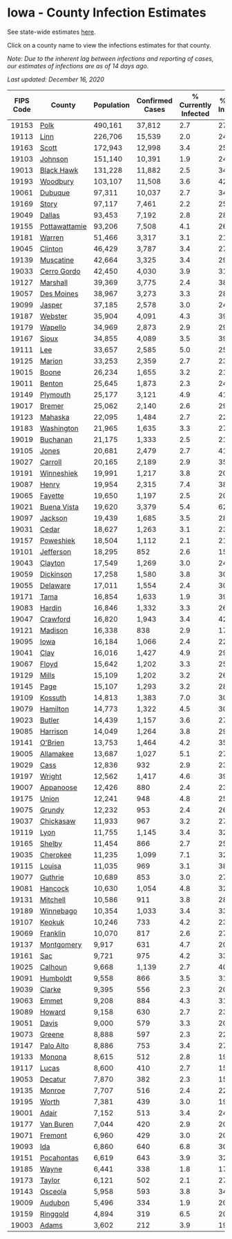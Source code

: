 # Iowa - County Infection Estimates

See state-wide estimates [here](/infections/us-ia).

Click on a county name to view the infections estimates for that county.

*Note: Due to the inherent lag between infections and reporting of cases, our estimates of infections are as of 14 days ago.*

*Last updated: December 16, 2020*

|   FIPS Code |                         County |   Population |   Confirmed Cases |   % Currently Infected |   % Total Infected |
|-------------|--------------------------------|--------------|-------------------|------------------------|--------------------|
|       19153 |                   [Polk](polk) |      490,161 |            37,812 |                    2.7 |               27.5 |
|       19113 |                   [Linn](linn) |      226,706 |            15,539 |                    2.0 |               24.3 |
|       19163 |                 [Scott](scott) |      172,943 |            12,998 |                    3.4 |               25.5 |
|       19103 |             [Johnson](johnson) |      151,140 |            10,391 |                    1.9 |               24.5 |
|       19013 |       [Black Hawk](black-hawk) |      131,228 |            11,882 |                    2.5 |               34.3 |
|       19193 |           [Woodbury](woodbury) |      103,107 |            11,508 |                    3.6 |               42.8 |
|       19061 |             [Dubuque](dubuque) |       97,311 |            10,037 |                    2.7 |               34.8 |
|       19169 |                 [Story](story) |       97,117 |             7,461 |                    2.2 |               25.9 |
|       19049 |               [Dallas](dallas) |       93,453 |             7,192 |                    2.8 |               28.1 |
|       19155 | [Pottawattamie](pottawattamie) |       93,206 |             7,508 |                    4.1 |               26.9 |
|       19181 |               [Warren](warren) |       51,466 |             3,317 |                    3.1 |               21.7 |
|       19045 |             [Clinton](clinton) |       46,429 |             3,787 |                    3.4 |               27.4 |
|       19139 |         [Muscatine](muscatine) |       42,664 |             3,325 |                    3.4 |               29.7 |
|       19033 |     [Cerro Gordo](cerro-gordo) |       42,450 |             4,030 |                    3.9 |               31.8 |
|       19127 |           [Marshall](marshall) |       39,369 |             3,775 |                    2.4 |               38.6 |
|       19057 |       [Des Moines](des-moines) |       38,967 |             3,273 |                    3.3 |               28.1 |
|       19099 |               [Jasper](jasper) |       37,185 |             2,578 |                    3.0 |               24.6 |
|       19187 |             [Webster](webster) |       35,904 |             4,091 |                    4.3 |               39.0 |
|       19179 |             [Wapello](wapello) |       34,969 |             2,873 |                    2.9 |               29.9 |
|       19167 |                 [Sioux](sioux) |       34,855 |             4,089 |                    3.5 |               39.4 |
|       19111 |                     [Lee](lee) |       33,657 |             2,585 |                    5.0 |               25.3 |
|       19125 |               [Marion](marion) |       33,253 |             2,359 |                    2.7 |               23.4 |
|       19015 |                 [Boone](boone) |       26,234 |             1,655 |                    3.2 |               21.0 |
|       19011 |               [Benton](benton) |       25,645 |             1,873 |                    2.3 |               24.9 |
|       19149 |           [Plymouth](plymouth) |       25,177 |             3,121 |                    4.9 |               41.9 |
|       19017 |               [Bremer](bremer) |       25,062 |             2,140 |                    2.6 |               29.5 |
|       19123 |             [Mahaska](mahaska) |       22,095 |             1,484 |                    2.7 |               22.4 |
|       19183 |       [Washington](washington) |       21,965 |             1,635 |                    3.3 |               27.3 |
|       19019 |           [Buchanan](buchanan) |       21,175 |             1,333 |                    2.5 |               21.3 |
|       19105 |                 [Jones](jones) |       20,681 |             2,479 |                    2.7 |               41.2 |
|       19027 |             [Carroll](carroll) |       20,165 |             2,189 |                    2.9 |               35.7 |
|       19191 |       [Winneshiek](winneshiek) |       19,991 |             1,217 |                    3.8 |               20.3 |
|       19087 |                 [Henry](henry) |       19,954 |             2,315 |                    7.4 |               38.3 |
|       19065 |             [Fayette](fayette) |       19,650 |             1,197 |                    2.5 |               20.6 |
|       19021 |     [Buena Vista](buena-vista) |       19,620 |             3,379 |                    5.4 |               62.2 |
|       19097 |             [Jackson](jackson) |       19,439 |             1,685 |                    3.5 |               28.4 |
|       19031 |                 [Cedar](cedar) |       18,627 |             1,263 |                    3.1 |               23.0 |
|       19157 |         [Poweshiek](poweshiek) |       18,504 |             1,112 |                    2.1 |               21.3 |
|       19101 |         [Jefferson](jefferson) |       18,295 |               852 |                    2.6 |               15.7 |
|       19043 |             [Clayton](clayton) |       17,549 |             1,269 |                    3.0 |               24.3 |
|       19059 |         [Dickinson](dickinson) |       17,258 |             1,580 |                    3.8 |               30.6 |
|       19055 |           [Delaware](delaware) |       17,011 |             1,554 |                    2.4 |               30.3 |
|       19171 |                   [Tama](tama) |       16,854 |             1,633 |                    1.9 |               39.5 |
|       19083 |               [Hardin](hardin) |       16,846 |             1,332 |                    3.3 |               26.4 |
|       19047 |           [Crawford](crawford) |       16,820 |             1,943 |                    3.4 |               42.9 |
|       19121 |             [Madison](madison) |       16,338 |               838 |                    2.9 |               17.1 |
|       19095 |                   [Iowa](iowa) |       16,184 |             1,066 |                    2.4 |               22.3 |
|       19041 |                   [Clay](clay) |       16,016 |             1,427 |                    4.9 |               29.2 |
|       19067 |                 [Floyd](floyd) |       15,642 |             1,202 |                    3.3 |               25.7 |
|       19129 |                 [Mills](mills) |       15,109 |             1,202 |                    3.2 |               26.4 |
|       19145 |                   [Page](page) |       15,107 |             1,293 |                    3.2 |               28.6 |
|       19109 |             [Kossuth](kossuth) |       14,813 |             1,383 |                    7.0 |               30.4 |
|       19079 |           [Hamilton](hamilton) |       14,773 |             1,322 |                    4.5 |               30.2 |
|       19023 |               [Butler](butler) |       14,439 |             1,157 |                    3.6 |               27.1 |
|       19085 |           [Harrison](harrison) |       14,049 |             1,264 |                    3.8 |               29.3 |
|       19141 |             [O'Brien](o'brien) |       13,753 |             1,464 |                    4.2 |               35.5 |
|       19005 |         [Allamakee](allamakee) |       13,687 |             1,027 |                    5.1 |               27.4 |
|       19029 |                   [Cass](cass) |       12,836 |               932 |                    2.9 |               23.7 |
|       19197 |               [Wright](wright) |       12,562 |             1,417 |                    4.6 |               39.1 |
|       19007 |         [Appanoose](appanoose) |       12,426 |               880 |                    2.4 |               23.9 |
|       19175 |                 [Union](union) |       12,241 |               948 |                    4.8 |               25.7 |
|       19075 |               [Grundy](grundy) |       12,232 |               953 |                    2.4 |               26.2 |
|       19037 |         [Chickasaw](chickasaw) |       11,933 |               967 |                    3.2 |               27.1 |
|       19119 |                   [Lyon](lyon) |       11,755 |             1,145 |                    3.4 |               32.5 |
|       19165 |               [Shelby](shelby) |       11,454 |               866 |                    2.7 |               25.7 |
|       19035 |           [Cherokee](cherokee) |       11,235 |             1,099 |                    7.1 |               32.2 |
|       19115 |               [Louisa](louisa) |       11,035 |               969 |                    3.1 |               38.9 |
|       19077 |             [Guthrie](guthrie) |       10,689 |               853 |                    3.0 |               27.3 |
|       19081 |             [Hancock](hancock) |       10,630 |             1,054 |                    4.8 |               32.3 |
|       19131 |           [Mitchell](mitchell) |       10,586 |               911 |                    3.8 |               28.8 |
|       19189 |         [Winnebago](winnebago) |       10,354 |             1,033 |                    3.4 |               33.0 |
|       19107 |               [Keokuk](keokuk) |       10,246 |               733 |                    4.2 |               23.8 |
|       19069 |           [Franklin](franklin) |       10,070 |               817 |                    2.6 |               27.4 |
|       19137 |       [Montgomery](montgomery) |        9,917 |               631 |                    4.7 |               20.3 |
|       19161 |                     [Sac](sac) |        9,721 |               975 |                    4.2 |               33.3 |
|       19025 |             [Calhoun](calhoun) |        9,668 |             1,139 |                    2.7 |               40.0 |
|       19091 |           [Humboldt](humboldt) |        9,558 |               866 |                    3.5 |               31.0 |
|       19039 |               [Clarke](clarke) |        9,395 |               556 |                    2.3 |               20.3 |
|       19063 |                 [Emmet](emmet) |        9,208 |               884 |                    4.3 |               31.7 |
|       19089 |               [Howard](howard) |        9,158 |               630 |                    2.7 |               23.2 |
|       19051 |                 [Davis](davis) |        9,000 |               579 |                    3.3 |               20.9 |
|       19073 |               [Greene](greene) |        8,888 |               597 |                    2.3 |               22.5 |
|       19147 |         [Palo Alto](palo-alto) |        8,886 |               753 |                    3.4 |               27.6 |
|       19133 |               [Monona](monona) |        8,615 |               512 |                    2.8 |               19.9 |
|       19117 |                 [Lucas](lucas) |        8,600 |               410 |                    2.7 |               15.4 |
|       19053 |             [Decatur](decatur) |        7,870 |               382 |                    2.3 |               15.8 |
|       19135 |               [Monroe](monroe) |        7,707 |               516 |                    2.4 |               22.2 |
|       19195 |                 [Worth](worth) |        7,381 |               439 |                    3.0 |               19.4 |
|       19001 |                 [Adair](adair) |        7,152 |               513 |                    3.4 |               24.0 |
|       19177 |         [Van Buren](van-buren) |        7,044 |               420 |                    2.9 |               20.4 |
|       19071 |             [Fremont](fremont) |        6,960 |               429 |                    3.0 |               20.1 |
|       19093 |                     [Ida](ida) |        6,860 |               640 |                    6.8 |               30.4 |
|       19151 |       [Pocahontas](pocahontas) |        6,619 |               643 |                    3.9 |               32.8 |
|       19185 |                 [Wayne](wayne) |        6,441 |               338 |                    1.8 |               17.5 |
|       19173 |               [Taylor](taylor) |        6,121 |               502 |                    2.1 |               27.9 |
|       19143 |             [Osceola](osceola) |        5,958 |               593 |                    3.8 |               34.1 |
|       19009 |             [Audubon](audubon) |        5,496 |               334 |                    1.9 |               20.2 |
|       19159 |           [Ringgold](ringgold) |        4,894 |               319 |                    6.5 |               20.7 |
|       19003 |                 [Adams](adams) |        3,602 |               212 |                    3.9 |               19.5 |